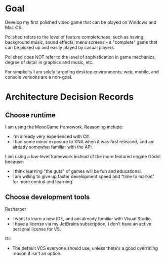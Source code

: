 # Goal
Develop my first polished video game that can be played on Windows and Mac OS.

Polished refers to the level of feature completeness, such as having background music, sound effects, menu screens - a "complete" game that can be picked up and easily played by casual players. 

Polished does NOT refer to the level of sophistication in game mechanics, degree of detail in graphics and music, etc.

For simplicity I am solely targeting desktop environments; web, mobile, and console versions are a non-goal.

# Architecture Decision Records

## Choose runtime
I am using the MonoGame framework. Reasoning include:
- I'm already very experienced with C#.
- I had some minor exposure to XNA when it was first released, and am already somewhat familiar with the API.

I am using a low-level framework instead of the more featured engine Godot because:
- I think learning "the guts" of games will be fun and educational.
- I am willing to give up faster development speed and "time to market" for more control and learning.

## Choose development tools
Resharper
- I want to learn a new IDE, and am already familiar with Visual Studio.
- I have a license via my JetBrains subscription, I don't have an active personal license for VS.

Git
- The default VCS everyone should use, unless there's a good overriding reason it isn't an option.
